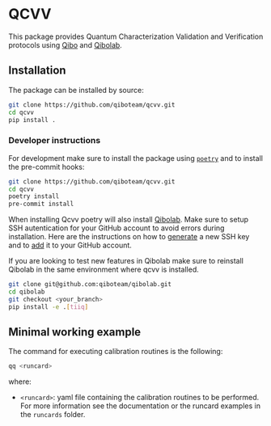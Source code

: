 # QCVV

This package provides Quantum Characterization Validation and Verification protocols using [Qibo](https://github.com/qiboteam/qibo) and [Qibolab](https://github.com/qiboteam/qibolab).

## Installation

The package can be installed by source:
```sh
git clone https://github.com/qiboteam/qcvv.git
cd qcvv
pip install .
```


### Developer instructions
For development make sure to install the package using [`poetry`](https://python-poetry.org/) and to install the pre-commit hooks:
```sh
git clone https://github.com/qiboteam/qcvv.git
cd qcvv
poetry install
pre-commit install
```

When installing Qcvv poetry will also install [Qibolab](https://github.com/qiboteam/qibolab). Make sure to setup SSH autentication for your GitHub account
to avoid errors during installation. Here are the instructions on how to [generate](https://docs.github.com/en/authentication/connecting-to-github-with-ssh/generating-a-new-ssh-key-and-adding-it-to-the-ssh-agent) a new SSH key and to [add](https://docs.github.com/en/authentication/connecting-to-github-with-ssh/adding-a-new-ssh-key-to-your-github-account) it to your GitHub account.

If you are looking to test new features in Qibolab make sure to reinstall Qibolab in the same environment where qcvv is installed.

```sh
git clone git@github.com:qiboteam/qibolab.git
cd qibolab
git checkout <your_branch>
pip install -e .[tiiq]
```



## Minimal working example
The command for executing calibration routines is the following:
```sh
qq <runcard>
```
where:
- `<runcard>`: yaml file containing the calibration routines to be performed. For more information see the documentation or the runcard examples in the `runcards` folder.
